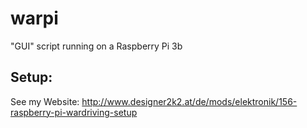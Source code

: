 # warpi
"GUI" script running on a Raspberry Pi 3b 


## Setup:

See my Website: http://www.designer2k2.at/de/mods/elektronik/156-raspberry-pi-wardriving-setup

